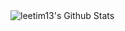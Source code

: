 <img align="left" alt="leetim13's Github Stats" src="https://github-readme-stats.vercel.app/api?username=leetim13&show_icons=true&hide_border=true" />
